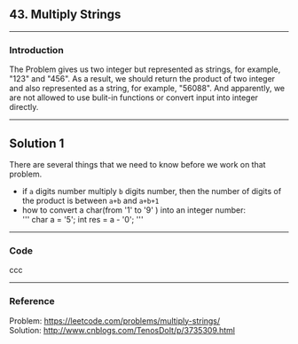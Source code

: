## 43. Multiply Strings
-------
### Introduction

The Problem gives us two integer but represented as strings, for example, "123" and "456". As a result, we should return the product of two integer and also represented as a string, for example, "56088". And apparently, we are not allowed to use bulit-in functions or convert input into integer directly.

------
## Solution 1

There are several things that we need to know before we work on that problem.
* if `a` digits number multiply `b` digits number, then the number of digits of the product is between `a+b` and `a+b+1`
* how to convert a char(from '1' to '9' ) into an integer number:  
'''
  char a = '5';
  int res = a - '0';
'''



------
### Code

ccc

------
### Reference
Problem: https://leetcode.com/problems/multiply-strings/  
Solution: http://www.cnblogs.com/TenosDoIt/p/3735309.html

